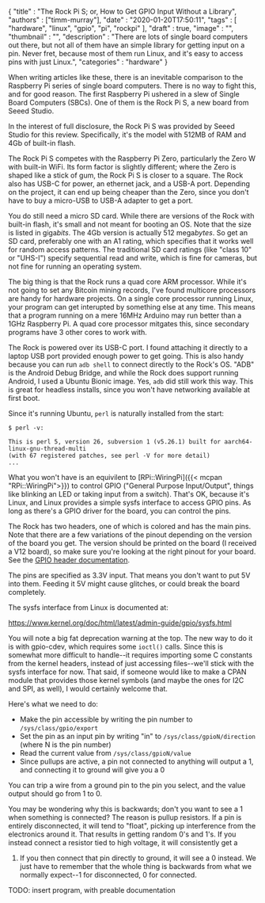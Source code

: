 
  {
    "title"       : "The Rock Pi S; or, How to Get GPIO Input Without a Library",
    "authors"     : ["timm-murray"],
    "date"        : "2020-01-20T17:50:11",
    "tags"        : [ "hardware", "linux", "gpio", "pi", "rockpi" ],
    "draft"       : true,
    "image"       : "",
    "thumbnail"   : "",
    "description" : "There are lots of single board computers out there, but not all of them have an simple library for getting input on a pin. Never fret, because most of them run Linux, and it's easy to access pins with just Linux.",
    "categories"  : "hardware"
  }

When writing articles like these, there is an inevitable comparison to the 
Raspberry Pi series of single board computers. There is no way to fight this, 
and for good reason. The first Raspberry Pi ushered in a slew of Single 
Board Computers (SBCs). One of them is the Rock Pi S, a new board from Seeed 
Studio.

In the interest of full disclosure, the Rock Pi S was provided by Seeed 
Studio for this review. Specifically, it's the model with 512MB of RAM and 
4Gb of built-in flash.

The Rock Pi S competes with the Raspberry Pi Zero, particularly the Zero W 
with built-in WiFi. Its form factor is slightly different; where the Zero is 
shaped like a stick of gum, the Rock Pi S is closer to a square. The Rock 
also has USB-C for power, an ethernet jack, and a USB-A port. Depending on the 
project, it can end up being cheaper than the Zero, since you don't have to 
buy a micro-USB to USB-A adapter to get a port.

You do still need a micro SD card. While there are versions of the Rock with 
built-in flash, it's small and not meant for booting an OS. Note that the size 
is listed in giga*bits*. The 4Gb version is actually 512 mega*bytes*. So get an 
SD card, preferably one with an A1 rating, which specifies that it works well 
for random access patterns. The traditional SD card ratings (like "class 10" or 
"UHS-I") specify sequential read and write, which is fine for cameras, but not 
fine for running an operating system.

The big thing is that the Rock runs a quad core ARM processor. While it's not 
going to set any Bitcoin mining records, I've found multicore 
processors are handy for hardware projects. On a single core processor running 
Linux, your program can get interupted by something else at any time. This 
means that a program running on a mere 16MHz Arduino may run better than a 
1GHz Raspberry Pi. A quad core processor mitgates this, since secondary 
programs have 3 other cores to work with.

The Rock is powered over its USB-C port. I found attaching it directly to a 
laptop USB port provided enough power to get going. This is also handy because 
you can run `adb shell` to connect directly to the Rock's OS. "ADB" is the 
Android Debug Bridge, and while the Rock does support running Android, I used 
a Ubuntu Bionic image. Yes, `adb` did still work this way. This is great for 
headless installs, since you won't have networking available at first boot.

Since it's running Ubuntu, `perl` is naturally installed from the start:

```
$ perl -v:

This is perl 5, version 26, subversion 1 (v5.26.1) built for aarch64-linux-gnu-thread-multi
(with 67 registered patches, see perl -V for more detail)
...
```

What you won't have is an equivilent to [RPi::WiringPi]({{< mcpan "RPi::WiringPi">}})
to control GPIO ("General Purpose Input/Output", things like blinking an LED or 
taking input from a switch). That's OK, because it's Linux, and Linux provides a 
simple sysfs interface to access GPIO pins. As long as there's a GPIO driver 
for the board, you can control the pins.

The Rock has two headers, one of which is colored and has the main pins. Note 
that there are a few variations of the pinout depending on the version of 
the board you get. The version should be printed on the board (I received a 
V12 board), so make sure you're looking at the right pinout for your board. 
See the [GPIO header documentation](https://wiki.radxa.com/RockpiS/hardware/rockpiS#gpio).

The pins are specified as 3.3V input. That means you don't want to put 5V 
into them. Feeding it 5V might cause glitches, or could break the board 
completely.

The sysfs interface from Linux is documented at:

https://www.kernel.org/doc/html/latest/admin-guide/gpio/sysfs.html

You will note a big fat deprecation warning at the top. The new way to do it 
is with gpio-cdev, which requires some `ioctl()` calls. Since this is somewhat 
more difficult to handle--it requires importing some C constants from the 
kernel headers, instead of just accessing files--we'll stick with the sysfs 
interface for now. That said, if someone would like to make a CPAN module 
that provides those kernel symbols (and maybe the ones for I2C and SPI, as 
well), I would certainly welcome that.

Here's what we need to do:

* Make the pin accessible by writing the pin number to `/sys/class/gpio/export`
* Set the pin as an input pin by writing "in" to `/sys/class/gpioN/direction` (where N is the pin number)
* Read the current value from `/sys/class/gpioN/value`
* Since pullups are active, a pin not connected to anything will output a 1, and connecting it to ground will give you a 0

You can trip a wire from a ground pin to the pin you select, and the value 
output should go from 1 to 0.

You may be wondering why this is backwards; don't you want to see a 1 when 
something is connected? The reason is pullup resistors. If a pin is entirely 
disconnected, it will tend to "float", picking up interference from the 
electronics around it. That results in getting random 0's and 1's. If you 
instead connect a resistor tied to high voltage, it will consistently get a 
1. If you then connect that pin directly to ground, it will see a 0 instead. We 
just have to remember that the whole thing is backwards from what we normally 
expect--1 for disconnected, 0 for connected.

TODO: insert program, with preable documentation
